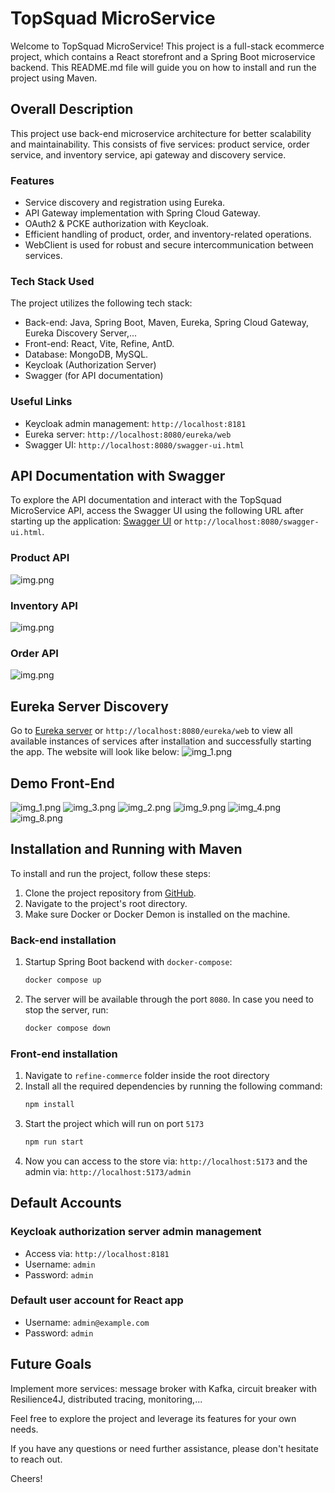 # TopSquad MicroService

Welcome to TopSquad MicroService!
This project is a full-stack ecommerce project, which contains a React storefront and a Spring Boot  microservice backend.
This README.md file will guide you on how to install and run the project using Maven.

## Overall Description
This project use back-end microservice architecture for better scalability and maintainability. 
This consists of five services: product service, order service, and inventory service, api gateway and discovery service.

### Features
- Service discovery and registration using Eureka.
- API Gateway implementation with Spring Cloud Gateway.
- OAuth2 & PCKE authorization with Keycloak.
- Efficient handling of product, order, and inventory-related operations.
- WebClient is used for robust and secure intercommunication between services.

### Tech Stack Used
The project utilizes the following tech stack:
- Back-end: Java, Spring Boot, Maven, Eureka, Spring Cloud Gateway, Eureka Discovery Server,...
- Front-end: React, Vite, Refine, AntD.
- Database: MongoDB, MySQL.
- Keycloak (Authorization Server)
- Swagger (for API documentation)

### Useful Links
- Keycloak admin management: `http://localhost:8181`
- Eureka server: `http://localhost:8080/eureka/web`
- Swagger UI: `http://localhost:8080/swagger-ui.html`
## API Documentation with Swagger
To explore the API documentation and interact with the TopSquad MicroService API, access the Swagger UI using the following URL after starting up the application: [Swagger UI](http://localhost:8080/swagger-ui.html) or `http://localhost:8080/swagger-ui.html`.

### Product API
![img.png](document/img/img.png)

### Inventory API
![img.png](document/img/img_2.png)
### Order API
![img.png](document/img/img_10.png)
## Eureka Server Discovery
Go to [Eureka server](http://localhost:8080/eureka/web) or `http://localhost:8080/eureka/web` to view all available instances of services after installation and successfully starting the app.
The website will look like below:
![img_1.png](document/img/img_1.png)
## Demo Front-End
![img_1.png](document/img/img_11.png)
![img_3.png](document/img/img_3.png)
![img_2.png](document/img/img_12.png)
![img_9.png](document/img/img_9.png)
![img_4.png](document/img/img_4.png)
![img_8.png](document/img/img_8.png)

## Installation and Running with Maven

To install and run the project, follow these steps:

1. Clone the project repository from [GitHub](https://github.com/your-repository-link).
2. Navigate to the project's root directory.
3. Make sure Docker or Docker Demon is installed on the machine.

### Back-end installation
1. Startup Spring Boot backend with `docker-compose`:
   ```bash
   docker compose up
   ```
2. The server will be available through the port `8080`.  In case you need to stop the server, run:
   ```bash
   docker compose down
   ```

### Front-end installation
1. Navigate to `refine-commerce` folder inside the root directory
2. Install all the required dependencies by running the following command:
   ```bash
   npm install
   ```
3. Start the project which will run on port `5173`
   ```bash
   npm run start
   ```
4. Now you can access to the store via: `http://localhost:5173` and the admin via: `http://localhost:5173/admin`

## Default Accounts
### Keycloak authorization server admin management
- Access via: `http://localhost:8181`
- Username: `admin`
- Password: `admin`

### Default user account for React app
- Username: `admin@example.com`
- Password: `admin`
## Future Goals
Implement more services: message broker with Kafka, circuit breaker with Resilience4J, distributed tracing, monitoring,...

Feel free to explore the project and leverage its features for your own needs.

If you have any questions or need further assistance, please don't hesitate to reach out.

Cheers!